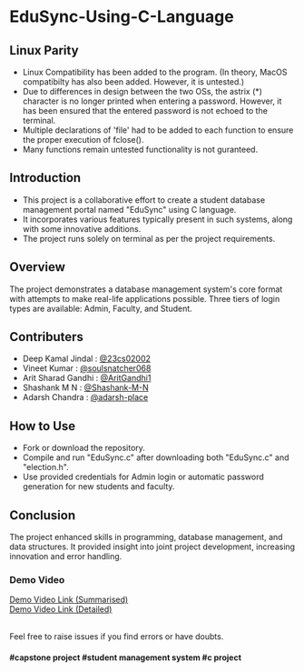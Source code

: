 # EduSync-Using-C-Language

## Linux Parity

- Linux Compatibility has been added to the program. (In theory, MacOS compatibilty has also been added. However, it is untested.)
- Due to differences in design between the two OSs, the astrix (*) character is no longer printed when entering a password. However, it has been ensured that the entered password is not echoed to the terminal.
- Multiple declarations of 'file' had to be added to each function to ensure the proper execution of fclose().
- Many functions remain untested functionality is not guranteed.


## Introduction

- This project is a collaborative effort to create a student database management portal named "EduSync" using C language.
- It incorporates various features typically present in such systems, along with some innovative additions.
- The project runs solely on terminal as per the project requirements.

## Overview

The project demonstrates a database management system's core format with attempts to make real-life applications possible. Three tiers of login types are available: Admin, Faculty, and Student.

## Contributers

- Deep Kamal Jindal : [@23cs02002](https://www.github.com/23cs02002)
- Vineet Kumar : [@soulsnatcher068](https://github.com/soulsnatcher068)
- Arit Sharad Gandhi : [@AritGandhi1](https://github.com/AritGandhi1)
- Shashank M N : [@Shashank-M-N](https://github.com/Shashank-M-N)
- Adarsh Chandra : [@adarsh-place](https://github.com/adarsh-place)

## How to Use

- Fork or download the repository.
- Compile and run "EduSync.c" after downloading both "EduSync.c" and "election.h".
- Use provided credentials for Admin login or automatic password generation for new students and faculty.

## Conclusion

The project enhanced skills in programming, database management, and data structures. It provided insight into joint project development, increasing innovation and error handling.

### Demo Video

[Demo Video Link (Summarised)](https://drive.google.com/file/d/1QowkTzwl9TryC6HOuLcktZW9pyhT-uS0/view?usp=sharing )   
[Demo Video Link (Detailed)](https://drive.google.com/file/d/1IR8L2dVcA8Mv0LF5AgurYAga2H1R8eSK/view?usp=drive_link )

\
Feel free to raise issues if you find errors or have doubts.

#### #capstone project #student management system #c project
